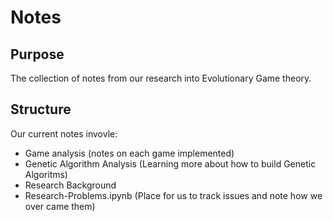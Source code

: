 # Notes

## Purpose

The collection of notes from our research into Evolutionary Game theory.

## Structure

Our current notes invovle:

- Game analysis (notes on each game implemented)
- Genetic Algorithm Analysis (Learning more about how to build Genetic Algoritms)
- Research Background 
- Research-Problems.ipynb (Place for us to track issues and note how we over came them)
